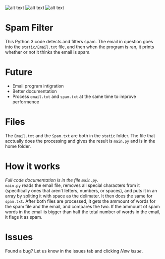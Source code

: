 ![alt text](https://img.shields.io/badge/license-Unlicense-green.svg "License: Unlicense")
![alt text](https://img.shields.io/github/languages/top/CoconutMacaroon/Spam-Filter.svg "Language: Python")
![alt text](https://img.shields.io/github/issues-raw/CoconutMacaroon/Spam-Filter.svg "Issues")
# Spam Filter
This Python 3 code detects and filters spam. The email in question goes into the `static/Email.txt` file, and then when the program is ran, it prints whether or not it thinks the email is spam.
# Future
* Email program intigration
* Better documentation
* Process `email.txt` and `spam.txt` at the same time to improve performence
# Files
The `Email.txt` and the `Spam.txt` are both in the `static` folder. The file that acctually does the processing and gives the result is `main.py` and is in the home folder.
# How it works
_Full code documentation is in the file `main.py`._  
`main.py` reads the email file, removes all special characters from it (specifically ones that aren't letters, numbers, or spaces), and puts it in an array by spliting it with space as the delimater. It then does the same for `spam.txt`. After both files are processed, it gets the ammount of words for the spam file and the email, and compares the two. If the ammount of spam words in the email is bigger than half the total number of words in the email, it flags it as spam.
# Issues
Found a bug? Let us know in the issues tab and clicking _New issue_.
